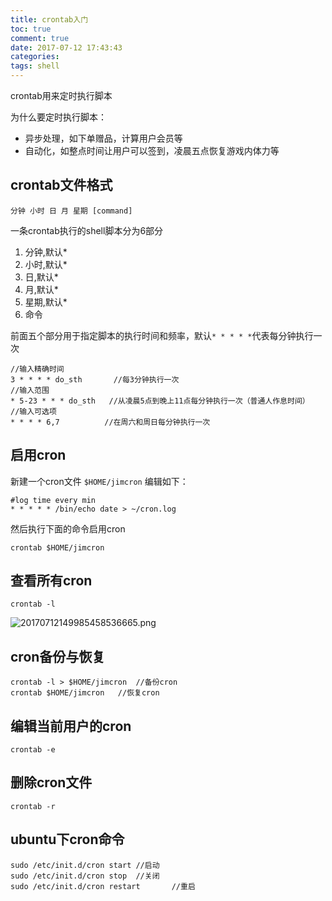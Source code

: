 ```yaml
---
title: crontab入门
toc: true
comment: true
date: 2017-07-12 17:43:43
categories:
tags: shell
---
```




crontab用来定时执行脚本

为什么要定时执行脚本：

- 异步处理，如下单赠品，计算用户会员等
- 自动化，如整点时间让用户可以签到，凌晨五点恢复游戏内体力等


<!--more-->

## crontab文件格式

```
分钟 小时 日 月 星期 [command]
```
一条crontab执行的shell脚本分为6部分

1. 分钟,默认*
2. 小时,默认*
3. 日,默认*
4. 月,默认*
5. 星期,默认*
6. 命令

前面五个部分用于指定脚本的执行时间和频率，默认`* * * * *`代表每分钟执行一次



```
//输入精确时间
3 * * * * do_sth	   //每3分钟执行一次
//输入范围
* 5-23 * * * do_sth   //从凌晨5点到晚上11点每分钟执行一次（普通人作息时间）
//输入可选项
* * * * 6,7          //在周六和周日每分钟执行一次

```

## 启用cron

新建一个cron文件 `$HOME/jimcron`
编辑如下：

```
#log time every min
* * * * * /bin/echo date > ~/cron.log
```

然后执行下面的命令启用cron

```
crontab $HOME/jimcron
```

## 查看所有cron
```
crontab -l
```

![20170712149985458536665.png](http://o9xbyqajf.bkt.clouddn.com/20170712149985458536665.png)

## cron备份与恢复

```
crontab -l > $HOME/jimcron  //备份cron
crontab $HOME/jimcron	//恢复cron
```

## 编辑当前用户的cron

```
crontab -e
```

## 删除cron文件

```
crontab -r
```

## ubuntu下cron命令
```
sudo /etc/init.d/cron start	//启动
sudo /etc/init.d/cron stop 	//关闭
sudo /etc/init.d/cron restart		//重启
```

